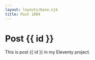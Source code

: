 ```yaml
---
layout: layouts/base.njk
title: Post 1004
---
```


# Post {{ id }}

This is post {{ id }} in my Eleventy project.
